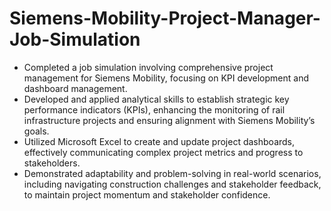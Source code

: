 # Siemens-Mobility-Project-Manager-Job-Simulation

 * Completed a job simulation involving comprehensive project management for Siemens Mobility, focusing on KPI development and dashboard management.
 * Developed and applied analytical skills to establish strategic key performance indicators (KPIs), enhancing the monitoring of rail infrastructure projects and ensuring alignment with Siemens Mobility’s goals.
 * Utilized Microsoft Excel to create and update project dashboards, effectively communicating complex project metrics and progress to stakeholders.
 * Demonstrated adaptability and problem-solving in real-world scenarios, including navigating construction challenges and stakeholder feedback, to maintain project momentum and stakeholder confidence.
